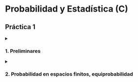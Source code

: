 # Probabilidad y Estadística (C)

## Práctica 1

<details>

<summary>

### 1. Preliminares

</summary>

<details>

<summary>

#### 1.a.

</summary>

##### Se deben pintar los frentes de 10 casas y se dispone de 23 colores distintos de pintura. ¿De cuántas formas puede hacerse? ¿De cuántas formas puede hacer si cada casa debe tener un color distinto?

Tenemos 10 casas y 23 colores disponibles. Por lo tanto, por cada casa tenemos 23 opciones. Si sólo tuvieramos que pintar una, la respuesta sería trivial. Hay 23 maneras de pintar una casa.

```mermaid
flowchart TD
    combinations([Combinaciones])

    subgraph house1 [Casa 1]
        color1([Color 1])
        color2([Color 2])
        color3([Color 3])
        etc([19 colores más...])
        color23([Color 23])
    end

    combinations --> color1
    combinations --> color2
    combinations --> color3
    combinations -.- etc
    combinations -.- etc
    combinations -.- etc
    combinations --> color23
```

Supongamos que para alguna de las casas elegimos (o "fijamos") el $Color$ $1$. Luego pasaríamos a la siguiente casa y tendriamos que elegir nuevamente otro color de los 23 disponibles:

```mermaid
flowchart TD
    combinations([Combinaciones])
    color1([Color 1])

    subgraph house2 [Casa 2]
        2color1([Color 1])
        2color2([Color 2])
        2color3([Color 3])
        2etc([19 colores más...])
        2color23([Color 23])
    end

    color2([Color 2])
    color3([Color 3])
    etc([19 colores más...])
    color23([Color 23])

    combinations --> color1
    combinations --> color2
    combinations --> color3
    combinations -.- etc
    combinations -.- etc
    combinations -.- etc
    combinations --> color23


    color1 --> 2color1
    color1 --> 2color2
    color1 --> 2color3
    color1 -.- 2etc
    color1 -.- 2etc
    color1 -.- 2etc
    color1 --> 2color23
```

Este proceso de elegir alguno de los 23 colores para la segunda casa lo deberíamos repetir para los otros 22 colores posibles para la primer casa:

```mermaid
flowchart TD
    combinations([Combinaciones])
    color1([Color 1])

    2acolor1([Color 1])
    2acolor2([Color 2])
    2acolor3([Color 3])
    2aetc([19 colores más...])
    2acolor23([Color 23])

    color2([Color 2])

    2bcolor1([Color 1])
    2bcolor2([Color 2])
    2bcolor3([Color 3])
    2betc([19 colores más...])
    2bcolor23([Color 23])

    color3([Color 3])

    2ccolor1([Color 1])
    2ccolor2([Color 2])
    2ccolor3([Color 3])
    2cetc([19 colores más...])
    2ccolor23([Color 23])

    etc([19 colores más...])
    color23([Color 23])

    2dcolor1([Color 1])
    2dcolor2([Color 2])
    2dcolor3([Color 3])
    2detc([19 colores más...])
    2dcolor23([Color 23])

    combinations --> color1
    combinations --> color2
    combinations --> color3
    combinations -.- etc
    combinations -.- etc
    combinations -.- etc
    combinations --> color23

    color1 --> 2acolor1
    color1 --> 2acolor2
    color1 --> 2acolor3
    color1 -.- 2aetc
    color1 -.- 2aetc
    color1 -.- 2aetc
    color1 --> 2acolor23

    color2 --> 2bcolor1
    color2 --> 2bcolor2
    color2 --> 2bcolor3
    color2 -.- 2betc
    color2 -.- 2betc
    color2 -.- 2betc
    color2 --> 2bcolor23

    color3 --> 2ccolor1
    color3 --> 2ccolor2
    color3 --> 2ccolor3
    color3 -.- 2cetc
    color3 -.- 2cetc
    color3 -.- 2cetc
    color3 --> 2ccolor23

    color23 --> 2dcolor1
    color23 --> 2dcolor2
    color23 --> 2dcolor3
    color23 -.- 2detc
    color23 -.- 2detc
    color23 -.- 2detc
    color23 --> 2dcolor23
```

Es decir que para 2 casas y 23 colores, obtendríamos $23 + 23 + 23 + ... + 23 = 23 \times 23 = 23^{2}$ .

El patrón a seguir es el siguiente:

| Casas         | 1        | 2        | 3        | 4        | 5        | 6        | 7        | 8        | 9        | 10        |
| ---           | ---      | ---      | ---      | ---      | ---      | ---      | ---      | ---      | ---      | ---       |
| Posibilidades | $23^{1}$ | $23^{2}$ | $23^{3}$ | $23^{4}$ | $23^{5}$ | $23^{6}$ | $23^{7}$ | $23^{8}$ | $23^{9}$ | $23^{10}$ |

```math
\text{El resultado es } 23^{10} {}_\square
```

Ahora bien, entre dichos resultados estamos contando situaciones donde hay casas con colores repetidos. Por ejemplo situaciones como la siguiente:

| Casa   | 1        | 2        | 3        | 4        | 5        | 6        | 7        | 8        | 9        | 10       |
| ---    | ---      | ---      | ---      | ---      | ---      | ---      | ---      | ---      | ---      | ---      |
| Caso A | Color 1  | Color 1  | Color 2  | Color 2  | Color 3  | Color 3  | Color 4  | Color 4  | Color 5  | Color 5  |
| Caso B | Color 1  | Color 1  | Color 1  | Color 1  | Color 1  | Color 1  | Color 1  | Color 1  | Color 1  | Color 1  |

Por lo tanto, si agregamos la restricción de no repetir los colores, obtendríamos un patrón similar al siguiente (restringido a 4 colores y 3 casas, por simplicidad):

```mermaid
flowchart TD
    combinations([Combinaciones])

    casa1_color1_A([Color 1])

        casa2_color2_A([Color 2])

            casa3_color3_B([Color 3])
            casa3_color4_B([Color 4])

        casa2_color3_A([Color 3])

            casa3_color2_C([Color 2])
            casa3_color4_C([Color 4])

        casa2_color4_A([Color 4])

            casa3_color2_D([Color 2])
            casa3_color3_D([Color 3])

    casa1_color2_A([Color 2])

        casa2_color1_B([Color 1])

            casa3_color3_E([Color 3])
            casa3_color4_E([Color 4])

        casa2_color3_B([Color 3])

            casa3_color1_F([Color 1])
            casa3_color4_F([Color 4])

        casa2_color4_B([Color 4])

            casa3_color1_G([Color 1])
            casa3_color3_G([Color 3])


    casa1_color3_A([Color 3])

        casa2_color1_C([Color 1])

            casa3_color2_H([Color 2])
            casa3_color4_H([Color 4])

        casa2_color2_C([Color 2])

            casa3_color1_I([Color 1])
            casa3_color4_I([Color 4])

        casa2_color4_C([Color 4])

            casa3_color1_J([Color 1])
            casa3_color2_J([Color 2])


    casa1_color4_A([Color 4])

        casa2_color1_D([Color 1])

            casa3_color2_K([Color 2])
            casa3_color3_K([Color 3])

        casa2_color2_D([Color 2])

            casa3_color1_L([Color 1])
            casa3_color3_L([Color 3])

        casa2_color3_D([Color 3])

            casa3_color1_M([Color 1])
            casa3_color2_M([Color 2])

    combinations --> casa1_color1_A
    combinations --> casa1_color2_A
    combinations --> casa1_color3_A
    combinations --> casa1_color4_A

    casa1_color1_A --> casa2_color2_A
    casa1_color1_A --> casa2_color3_A
    casa1_color1_A --> casa2_color4_A

    casa1_color2_A --> casa2_color1_B
    casa1_color2_A --> casa2_color3_B
    casa1_color2_A --> casa2_color4_B

    casa1_color3_A --> casa2_color1_C
    casa1_color3_A --> casa2_color2_C
    casa1_color3_A --> casa2_color4_C

    casa1_color4_A --> casa2_color1_D
    casa1_color4_A --> casa2_color2_D
    casa1_color4_A --> casa2_color3_D

    casa2_color2_A --> casa3_color3_B
    casa2_color2_A --> casa3_color4_B

    casa2_color3_A --> casa3_color2_C
    casa2_color3_A --> casa3_color4_C

    casa2_color4_A --> casa3_color2_D
    casa2_color4_A --> casa3_color3_D

    casa2_color1_B --> casa3_color3_E
    casa2_color1_B --> casa3_color4_E

    casa2_color3_B --> casa3_color1_F
    casa2_color3_B --> casa3_color4_F

    casa2_color4_B --> casa3_color1_G
    casa2_color4_B --> casa3_color3_G

    casa2_color1_C --> casa3_color2_H
    casa2_color1_C --> casa3_color4_H

    casa2_color2_C --> casa3_color1_I
    casa2_color2_C --> casa3_color4_I

    casa2_color4_C --> casa3_color1_J
    casa2_color4_C --> casa3_color2_J

    casa2_color1_D --> casa3_color2_K
    casa2_color1_D --> casa3_color3_K

    casa2_color2_D --> casa3_color1_L
    casa2_color2_D --> casa3_color3_L

    casa2_color3_D --> casa3_color1_M
    casa2_color3_D --> casa3_color2_M
```

Como se observa, tenemos 4 opciones para la primer casa. Dentro de cada una de esas opciones, al momento de pintar la segunda casa nos quedan 3 colores disponibles. A su vez, cuando queremos pintar la tercera casa, sea cual sea la situación, siempre nos quedan disponibles sólo 2 colores.

Finalmente, si contamos las hojas del árbol resultante vemos que son 24, y concluimos que esa es la cantidad total de casos donde tenemos 4 colores disponibles, 3 casas a pintar y la restricción que todas sean distintas. La fórmula sigue la siguiente lógica, tomamos como $n$ el número total de opciones disponibles en el paso actual y lo multiplicamos por las opciones que nos quedarían en el paso siguiente, que sería "n-1$. Como en el primer paso tenemos los 4 colores disponibles, comenzamos multiplicando 4 con la cantidad de colores disponibles para la segunda casa, que sería 4-1. Así sucesivamente hasta llegar al último paso, o última casa:

```math
4 \times 3 \times 2 = 24
```

Si aplicamos ésta misma fórmula para nuestro problema original, el de las 10 casas y los 23 colores disponibles, entonces tendríamos el siguiente resultado:

```math
23 \times 22 \times 21 \times 20 \times 19 \times 18 \times 17 \times 16 \times 15 \times 14 = \prod_{n=14}^{23} n = \frac{\prod_{n=1}^{23} n}{\prod_{n=1}^{13} n} = \frac{23!}{13!} _\square
```

</details>

</details>

<details>

<summary>

### 2. Probabilidad en espacios finitos, equiprobabilidad

</summary>

</details>
